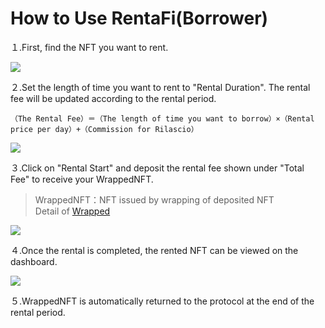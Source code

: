 # How to Use RentaFi(Borrower)

１.First, find the NFT you want to rent.

![](../../.gitbook/assets/RentaFi\_borrow-05.png)

２.Set the length of time you want to rent to "Rental Duration". The rental fee will be updated according to the rental period.

`（The Rental Fee）＝（The length of time you want to borrow）×（Rental price per day）+（Commission for Rilascio）`

![](../../.gitbook/assets/RentaFi\_borrower-12.png)

３.Click on "Rental Start" and deposit the rental fee shown under "Total Fee" to receive your WrappedNFT.

> WrappedNFT：NFT issued by wrapping of deposited NFT\
> Detail of [Wrapped](https://www.notion.so/GitBookDocument-9c75d920a3be4379aae86aa37af2347a)

![](../../.gitbook/assets/RentaFi\_borrower-13.png)

４.Once the rental is completed, the rented NFT can be viewed on the dashboard.

![](../../.gitbook/assets/RentaFi\_borrow-06.png)

５.WrappedNFT is automatically returned to the protocol at the end of the rental period.
